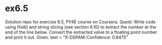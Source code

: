 # ex6.5

Solution repo for exercise 6.5, PY4E course on Coursera.
Quest:
Write code using find() and string slicing (see section 6.10) to extract the number at the end of the line below. Convert the extracted value to a floating point number and print it out.
Given: text = "X-DSPAM-Confidence:    0.8475"
